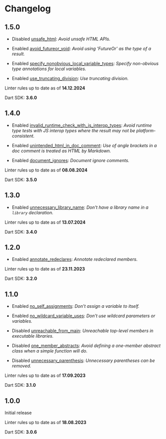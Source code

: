 # Changelog

## 1.5.0

- Disabled [unsafe_html](https://dart.dev/tools/linter-rules/unsafe_html):
  _Avoid unsafe HTML APIs._

- Enabled [avoid_futureor_void](https://dart.dev/tools/linter-rules/avoid_futureor_void):
  _Avoid using 'FutureOr' as the type of a result._

- Enabled [specify_nonobvious_local_variable_types](https://dart.dev/tools/linter-rules/specify_nonobvious_local_variable_types):
  _Specify non-obvious type annotations for local variables._

- Enabled [use_truncating_division](https://dart.dev/tools/linter-rules/use_truncating_division):
  _Use truncating division._

Linter rules up to date as of **14.12.2024**

Dart SDK: **3.6.0**

## 1.4.0

- Enabled [invalid_runtime_check_with_js_interop_types](https://dart.dev/tools/linter-rules/invalid_runtime_check_with_js_interop_types):
  _Avoid runtime type tests with JS interop types where the result may not be platform-consistent._

- Enabled [unintended_html_in_doc_comment](https://dart.dev/tools/linter-rules/unintended_html_in_doc_comment):
  _Use of angle brackets in a doc comment is treated as HTML by Markdown._

- Enabled [document_ignores](https://dart.dev/tools/linter-rules/document_ignores):
  _Document ignore comments._

Linter rules up to date as of **08.08.2024**

Dart SDK: **3.5.0**

## 1.3.0

- Enabled [unnecessary_library_name](https://dart.dev/tools/linter-rules/unnecessary_library_name):
  _Don't have a library name in a `library` declaration._

Linter rules up to date as of **13.07.2024**

Dart SDK: **3.4.0**

## 1.2.0

- Enabled [annotate_redeclares](https://dart.dev/tools/linter-rules/annotate_redeclares):
  _Annotate redeclared members._

Linter rules up to date as of **23.11.2023**

Dart SDK: **3.2.0**

## 1.1.0

- Enabled [no_self_assignments](https://dart.dev/tools/linter-rules/no_self_assignments):
  _Don’t assign a variable to itself._

- Enabled [no_wildcard_variable_uses](https://dart.dev/tools/linter-rules/no_wildcard_variable_uses):
  _Don’t use wildcard parameters or variables._

- Disabled [unreachable_from_main](https://dart.dev/tools/linter-rules/unreachable_from_main):
  _Unreachable top-level members in executable libraries._

- Disabled [one_member_abstracts](https://dart.dev/tools/linter-rules/one_member_abstracts):
  _Avoid defining a one-member abstract class when a simple function will do._

- Disabled [unnecessary_parenthesis](https://dart.dev/tools/linter-rules/unnecessary_parenthesis):
  _Unnecessary parentheses can be removed._

Linter rules up to date as of **17.09.2023**

Dart SDK: **3.1.0**

## 1.0.0

Initial release

Linter rules up to date as of **18.08.2023**

Dart SDK: **3.0.6**
